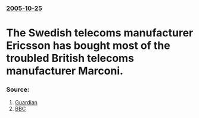 ### [2005-10-25](/news/2005/10/25/index.md)

#  The Swedish telecoms manufacturer Ericsson has bought most of the troubled British telecoms manufacturer Marconi. 




### Source:

1. [Guardian](http://www.guardian.co.uk/business/story/0,3604,1600126,00.html)
2. [BBC](http://news.bbc.co.uk/1/hi/business/4373934.stm)

